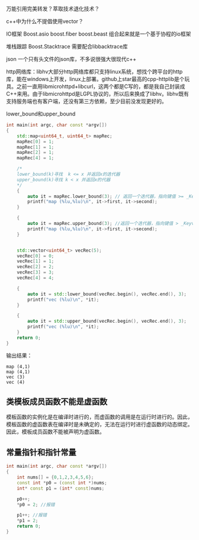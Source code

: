 万能引用完美转发？萃取技术退化技术？

c++中为什么不提倡使用vector<bool>？

IO框架 Boost.asio boost.fiber boost.beast 组合起来就是一个基于协程的io框架

堆栈跟踪 Boost.Stacktrace 需要配合libbacktrace库

json 一个只有头文件的json库，不多说很强大很现代c++

http网络库：libhv大部分http网络库都只支持linux系统，想找个跨平台的http库，能在windows上开发，linux上部署。github上star最高的cpp-httplib是个玩具。之前一直用libmicrohttpd+libcurl，这两个都是C写的，都是我自己封装成C++来用。由于libmicrohttpd是LGPL协议的，所以后来换成了libhv。libhv既有支持服务端也有客户端，还没有第三方依赖，至少目前没发现更好的。

lower_bound和upper_bound

```c++
int main(int argc, char const *argv[])
{
    std::map<uint64_t, uint64_t> mapRec;
    mapRec[0] = 1;
    mapRec[1] = 1;
    mapRec[2] = 1;
    mapRec[4] = 1;

    /*
    lower_bound(k)寻找  k <= x 并返回x的迭代器 
    upper_bound(k)寻找 k < x 并返回x的代器 
    */
    {
        auto it = mapRec.lower_bound(3); // 返回一个迭代器，指向键值 >= _Keyval 的第一个元素
        printf("map (%lu,%lu)\n", it->first, it->second);
    }

    {
        auto it = mapRec.upper_bound(3); //返回一个迭代器，指向键值 > _Keyval 的第一个元素。
        printf("map (%lu,%lu)\n", it->first, it->second);
    }


    std::vector<uint64_t> vecRec(5);
    vecRec[0] = 0;
    vecRec[1] = 1;
    vecRec[2] = 2;
    vecRec[3] = 3;
    vecRec[4] = 4;

    {
        auto it = std::lower_bound(vecRec.begin(), vecRec.end(), 3); 
        printf("vec (%lu)\n", *it);
    }

    {
        auto it = std::upper_bound(vecRec.begin(), vecRec.end(), 3);
        printf("vec (%lu)\n", *it);
    }
    return 0;
}
```

输出结果：

```shell
map (4,1)
map (4,1)
vec (3)
vec (4)
```

## 类模板成员函数不能是虚函数

模板函数的实例化是在编译时进行的，而虚函数的调用是在运行时进行的。因此，模板函数的虚函数表在编译时是未确定的，无法在运行时进行虚函数的动态绑定。因此，模板成员函数不能被声明为虚函数。


## 常量指针和指针常量
```c++
int main(int argc, char const *argv[])
{
	int nums[] = {0,1,2,3,4,5,6};
	const int *p0 = (const int *)nums;
	int* const p1 = (int* const)nums;

	p0++;
	*p0 = 2; //报错

	p1++; //报错
	*p1 = 2;
	return 0;
}
```